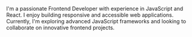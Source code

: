 I'm a passionate Frontend Developer with experience in JavaScript and React. I enjoy building responsive and accessible web applications. Currently, I'm exploring advanced JavaScript frameworks and looking to collaborate on innovative frontend projects.


<!---
oluwatobisimii/oluwatobisimii is a ✨ special ✨ repository because its `README.md` (this file) appears on your GitHub profile.
You can click the Preview link to take a look at your changes.
--->

